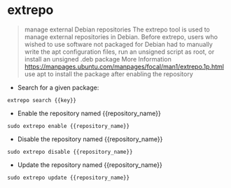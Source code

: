 # extrepo 

> manage external Debian repositories 
> The extrepo tool is used to manage external repositories in Debian.  Before extrepo, users 
> who wished to use software not packaged for Debian had to manually write the apt 
> configuration files, run an unsigned script as root, or install an unsigned .deb package
> More Information <https://manpages.ubuntu.com/manpages/focal/man1/extrepo.1p.html> 
> use apt to install the package after enabling the repository
- Search for a given package:

`extrepo search {{key}}`

- Enable the repository named {{repository_name}} 

`sudo extrepo enable {{repository_name}}`

- Disable the repository named {{repository_name}} 

`sudo extrepo disable {{repository_name}}`

- Update the repository named {{repository_name}} 

`sudo extrepo update {{repository_name}}`


